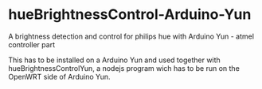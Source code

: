 # hueBrightnessControl-Arduino-Yun
A brightness detection and control for philips hue with Arduino Yun - atmel controller part

This has to be installed on a Arduino Yun and used together with hueBrightnessControlYun, a nodejs program wich has to be run on the OpenWRT side of Arduino Yun.
